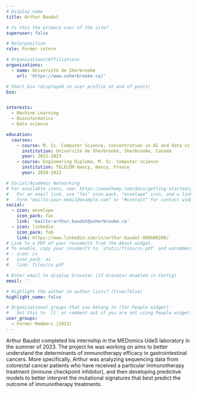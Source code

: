 ```yaml
---
# Display name
title: Arthur Baudot

# Is this the primary user of the site?
superuser: false

# Role/position
role: Former intern

# Organizations/Affiliations
organizations:
  - name: Université de Sherbrooke
    url: 'https://www.usherbrooke.ca/'

# Short bio (displayed in user profile at end of posts)
bio: 


interests:
  - Machine Learning
  - Bioinformatics
  - Data science

education:
  courses:
    - course: M. Sc. Computer Science, concentration in AI and data science
      institution: Université de Sherbrooke, Sherbrooke, Canada
      year: 2022-2023
    - course: Engineering Diploma, M. Sc. Computer science
      institution: TELECOM Nancy, Nancy, France
      year: 2020-2023

# Social/Academic Networking
# For available icons, see: https://wowchemy.com/docs/getting-started/page-builder/#icons
#   For an email link, use "fas" icon pack, "envelope" icon, and a link in the
#   form "mailto:your-email@example.com" or "#contact" for contact widget.
social:
  - icon: envelope
    icon_pack: fas
    link: 'mailto:arthur.baudot@usherbrooke.ca'
  - icon: linkedin
    icon_pack: fab
    link: https://www.linkedin.com/in/arthur-baudot-980b88208/
# Link to a PDF of your resume/CV from the About widget.
# To enable, copy your resume/CV to `static/files/cv.pdf` and uncomment the lines below.
# - icon: cv
#   icon_pack: ai
#   link: files/cv.pdf

# Enter email to display Gravatar (if Gravatar enabled in Config)
email: ''

# Highlight the author in author lists? (true/false)
highlight_name: false

# Organizational groups that you belong to (for People widget)
#   Set this to `[]` or comment out if you are not using People widget.
user_groups:
  - Former Members (2023)
---
```


  Arthur Baudot completed his internship in the MEDomics UdeS laboratory in the summer of 2023. The project he was working on aims to better understand the determinants of immunotherapy efficacy in gastrointestinal cancers.
  More specifically, Arthur was analyzing sequencing data from colorectal cancer patients who have received a particular immunotherapy treatment (immune checkpoint inhibitor), and then developing predictive models to better interpret the mutational signatures that best predict the outcome of immunotherapy treatments.
